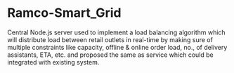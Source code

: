 # Ramco-Smart_Grid

Central Node.js server used to implement a load balancing algorithm which will distribute load between retail outlets in real-time by making sure of multiple constraints like capacity, offline & online order load, no., of delivery assistants, ETA, etc. and proposed the same as service which could be integrated with existing system.
